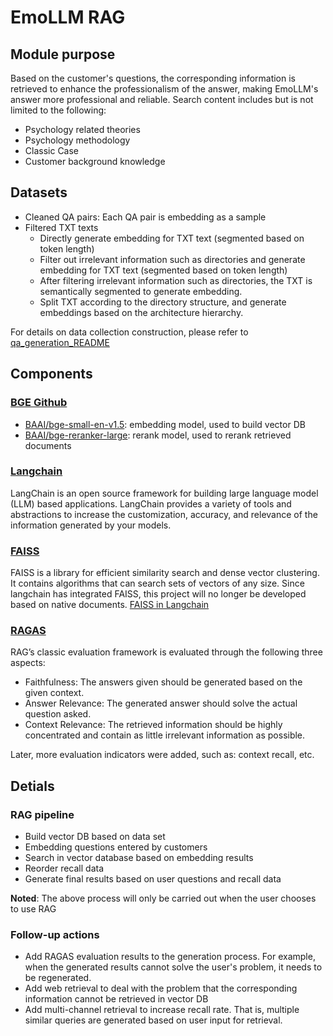 # EmoLLM RAG

## **Module purpose** 

Based on the customer's questions, the corresponding information is retrieved to enhance the professionalism of the answer, making EmoLLM's answer more professional and reliable. Search content includes but is not limited to the following:
- Psychology related theories
- Psychology methodology
- Classic Case
- Customer background knowledge

## **Datasets**


- Cleaned QA pairs: Each QA pair is embedding as a sample
- Filtered TXT texts
    - Directly generate embedding for TXT text (segmented based on token length)
    - Filter out irrelevant information such as directories and generate embedding for TXT text (segmented based on token length)
    - After filtering irrelevant information such as directories, the TXT is semantically segmented to generate embedding.
    - Split TXT according to the directory structure, and generate embeddings based on the architecture hierarchy.


For details on data collection construction, please refer to [qa_generation_README](https://github.com/SmartFlowAI/EmoLLM/blob/ccfa75c493c4685e84073dfbc53c50c09a2988e3/scripts/qa_generation/README.md)

## **Components**

### [BGE Github](https://github.com/FlagOpen/FlagEmbedding)

- [BAAI/bge-small-en-v1.5](https://huggingface.co/BAAI/bge-small-en-v1.5): embedding model, used to build vector DB
- [BAAI/bge-reranker-large](https://huggingface.co/BAAI/bge-reranker-large): rerank model, used to rerank retrieved documents 

### [Langchain](https://python.langchain.com/docs/get_started)

LangChain is an open source framework for building large language model (LLM) based applications. LangChain provides a variety of tools and abstractions to increase the customization, accuracy, and relevance of the information generated by your models.

### [FAISS](https://faiss.ai/)

FAISS is a library for efficient similarity search and dense vector clustering. It contains algorithms that can search sets of vectors of any size. Since langchain has integrated FAISS, this project will no longer be developed based on native documents. [FAISS in Langchain](https://python.langchain.com/docs/integrations/vectorstores/faiss)


### [RAGAS](https://github.com/explodinggradients/ragas)

RAG’s classic evaluation framework is evaluated through the following three aspects:

- Faithfulness: The answers given should be generated based on the given context.
- Answer Relevance: The generated answer should solve the actual question asked.
- Context Relevance: The retrieved information should be highly concentrated and contain as little irrelevant information as possible.

Later, more evaluation indicators were added, such as: context recall, etc.

## **Detials**

### RAG pipeline

- Build vector DB based on data set
- Embedding questions entered by customers
- Search in vector database based on embedding results
- Reorder recall data
- Generate final results based on user questions and recall data

**Noted**: The above process will only be carried out when the user chooses to use RAG

### Follow-up actions

- Add RAGAS evaluation results to the generation process. For example, when the generated results cannot solve the user's problem, it needs to be regenerated.
- Add web retrieval to deal with the problem that the corresponding information cannot be retrieved in vector DB
- Add multi-channel retrieval to increase recall rate. That is, multiple similar queries are generated based on user input for retrieval.